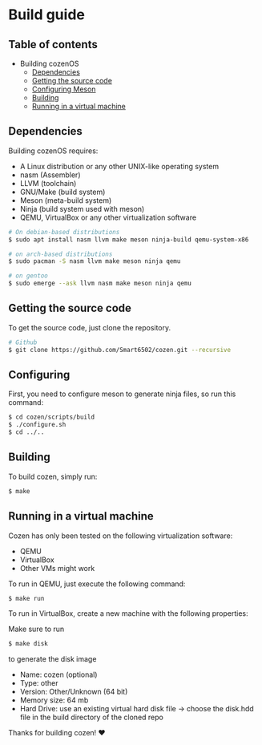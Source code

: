 # Build guide

## Table of contents
- Building cozenOS
    -   [Dependencies](#dependencies)
    -   [Getting the source code](#getting-the-source-code)
	-   [Configuring Meson](#configuring)
    -   [Building](#building)
    -   [Running in a virtual machine](#running-in-a-virtual-machine)



## Dependencies

Building cozenOS requires:

- A Linux distribution or any other UNIX-like operating system
- nasm (Assembler)
- LLVM (toolchain)
- GNU/Make (build system)
- Meson (meta-build system)
- Ninja (build system used with meson)
- QEMU, VirtualBox or any other virtualization software

```sh
# On debian-based distributions
$ sudo apt install nasm llvm make meson ninja-build qemu-system-x86 
```

```sh
# on arch-based distributions
$ sudo pacman -S nasm llvm make meson ninja qemu
```

```sh
# on gentoo
$ sudo emerge --ask llvm nasm make meson ninja qemu
```

## Getting the source code

To get the source code, just clone the repository.

```sh
# Github
$ git clone https://github.com/Smart6502/cozen.git --recursive
```

## Configuring
First, you need to configure meson to generate ninja files, so run this command:

```sh
$ cd cozen/scripts/build
$ ./configure.sh
$ cd ../..
```
## Building 

To build cozen, simply run:

```sh
$ make
```

## Running in a virtual machine

Cozen has only been tested on the following virtualization software:
- QEMU
- VirtualBox
- Other VMs might work

To run in QEMU, just execute the following command:

```sh
$ make run
```

To run in VirtualBox, create a new machine with the following properties:

Make sure to run 
```sh
$ make disk
```
to generate the disk image

- Name: cozen (optional)
- Type: other
- Version: Other/Unknown (64 bit)
- Memory size: 64 mb 
- Hard Drive: use an existing virtual hard disk file -> choose the disk.hdd file in the build directory of the cloned repo

Thanks for building cozen! :heart:
